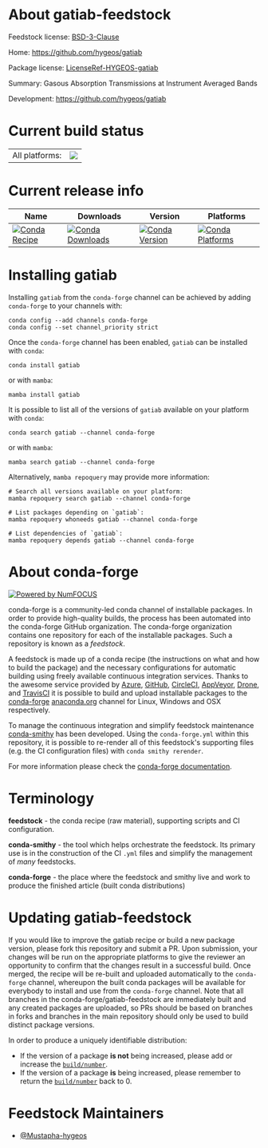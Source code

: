 About gatiab-feedstock
======================

Feedstock license: [BSD-3-Clause](https://github.com/conda-forge/gatiab-feedstock/blob/main/LICENSE.txt)

Home: https://github.com/hygeos/gatiab

Package license: [LicenseRef-HYGEOS-gatiab](https://github.com/hygeos/gatiab/blob/master/LICENSE.txt)

Summary: Gasous Absorption Transmissions at Instrument Averaged Bands

Development: https://github.com/hygeos/gatiab

Current build status
====================


<table><tr><td>All platforms:</td>
    <td>
      <a href="https://dev.azure.com/conda-forge/feedstock-builds/_build/latest?definitionId=24044&branchName=main">
        <img src="https://dev.azure.com/conda-forge/feedstock-builds/_apis/build/status/gatiab-feedstock?branchName=main">
      </a>
    </td>
  </tr>
</table>

Current release info
====================

| Name | Downloads | Version | Platforms |
| --- | --- | --- | --- |
| [![Conda Recipe](https://img.shields.io/badge/recipe-gatiab-green.svg)](https://anaconda.org/conda-forge/gatiab) | [![Conda Downloads](https://img.shields.io/conda/dn/conda-forge/gatiab.svg)](https://anaconda.org/conda-forge/gatiab) | [![Conda Version](https://img.shields.io/conda/vn/conda-forge/gatiab.svg)](https://anaconda.org/conda-forge/gatiab) | [![Conda Platforms](https://img.shields.io/conda/pn/conda-forge/gatiab.svg)](https://anaconda.org/conda-forge/gatiab) |

Installing gatiab
=================

Installing `gatiab` from the `conda-forge` channel can be achieved by adding `conda-forge` to your channels with:

```
conda config --add channels conda-forge
conda config --set channel_priority strict
```

Once the `conda-forge` channel has been enabled, `gatiab` can be installed with `conda`:

```
conda install gatiab
```

or with `mamba`:

```
mamba install gatiab
```

It is possible to list all of the versions of `gatiab` available on your platform with `conda`:

```
conda search gatiab --channel conda-forge
```

or with `mamba`:

```
mamba search gatiab --channel conda-forge
```

Alternatively, `mamba repoquery` may provide more information:

```
# Search all versions available on your platform:
mamba repoquery search gatiab --channel conda-forge

# List packages depending on `gatiab`:
mamba repoquery whoneeds gatiab --channel conda-forge

# List dependencies of `gatiab`:
mamba repoquery depends gatiab --channel conda-forge
```


About conda-forge
=================

[![Powered by
NumFOCUS](https://img.shields.io/badge/powered%20by-NumFOCUS-orange.svg?style=flat&colorA=E1523D&colorB=007D8A)](https://numfocus.org)

conda-forge is a community-led conda channel of installable packages.
In order to provide high-quality builds, the process has been automated into the
conda-forge GitHub organization. The conda-forge organization contains one repository
for each of the installable packages. Such a repository is known as a *feedstock*.

A feedstock is made up of a conda recipe (the instructions on what and how to build
the package) and the necessary configurations for automatic building using freely
available continuous integration services. Thanks to the awesome service provided by
[Azure](https://azure.microsoft.com/en-us/services/devops/), [GitHub](https://github.com/),
[CircleCI](https://circleci.com/), [AppVeyor](https://www.appveyor.com/),
[Drone](https://cloud.drone.io/welcome), and [TravisCI](https://travis-ci.com/)
it is possible to build and upload installable packages to the
[conda-forge](https://anaconda.org/conda-forge) [anaconda.org](https://anaconda.org/)
channel for Linux, Windows and OSX respectively.

To manage the continuous integration and simplify feedstock maintenance
[conda-smithy](https://github.com/conda-forge/conda-smithy) has been developed.
Using the ``conda-forge.yml`` within this repository, it is possible to re-render all of
this feedstock's supporting files (e.g. the CI configuration files) with ``conda smithy rerender``.

For more information please check the [conda-forge documentation](https://conda-forge.org/docs/).

Terminology
===========

**feedstock** - the conda recipe (raw material), supporting scripts and CI configuration.

**conda-smithy** - the tool which helps orchestrate the feedstock.
                   Its primary use is in the construction of the CI ``.yml`` files
                   and simplify the management of *many* feedstocks.

**conda-forge** - the place where the feedstock and smithy live and work to
                  produce the finished article (built conda distributions)


Updating gatiab-feedstock
=========================

If you would like to improve the gatiab recipe or build a new
package version, please fork this repository and submit a PR. Upon submission,
your changes will be run on the appropriate platforms to give the reviewer an
opportunity to confirm that the changes result in a successful build. Once
merged, the recipe will be re-built and uploaded automatically to the
`conda-forge` channel, whereupon the built conda packages will be available for
everybody to install and use from the `conda-forge` channel.
Note that all branches in the conda-forge/gatiab-feedstock are
immediately built and any created packages are uploaded, so PRs should be based
on branches in forks and branches in the main repository should only be used to
build distinct package versions.

In order to produce a uniquely identifiable distribution:
 * If the version of a package **is not** being increased, please add or increase
   the [``build/number``](https://docs.conda.io/projects/conda-build/en/latest/resources/define-metadata.html#build-number-and-string).
 * If the version of a package **is** being increased, please remember to return
   the [``build/number``](https://docs.conda.io/projects/conda-build/en/latest/resources/define-metadata.html#build-number-and-string)
   back to 0.

Feedstock Maintainers
=====================

* [@Mustapha-hygeos](https://github.com/Mustapha-hygeos/)

